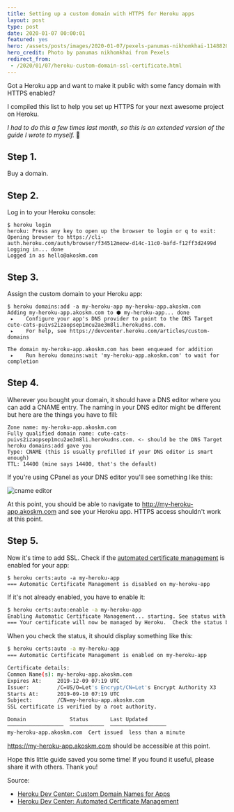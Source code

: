```yaml
---
title: Setting up a custom domain with HTTPS for Heroku apps
layout: post
type: post
date: 2020-01-07 00:00:01
featured: yes
hero: /assets/posts/images/2020-01-07/pexels-panumas-nikhomkhai-1148820.jpg
hero_credit: Photo by panumas nikhomkhai from Pexels
redirect_from:
 - /2020/01/07/heroku-custom-domain-ssl-certificate.html
---
```


Got a Heroku app and want to make it public with some fancy domain with HTTPS enabled?

I compiled this list to help you set up HTTPS for your next awesome project on Heroku.

_I had to do this a few times last month, so this is an extended version of the guide I wrote to myself._ 😬

## Step 1.

Buy a domain.

## Step 2.

Log in to your Heroku console:

```
$ heroku login
heroku: Press any key to open up the browser to login or q to exit:
Opening browser to https://cli-auth.heroku.com/auth/browser/f34512meow-d14c-11c0-bafd-f12ff3d2499d
Logging in... done
Logged in as hello@akoskm.com
```

## Step 3.

Assign the custom domain to your Heroku app:

```
$ heroku domains:add -a my-heroku-app my-heroku-app.akoskm.com
Adding my-heroku-app.akoskm.com to ⬢ my-heroku-app... done
 ▸    Configure your app's DNS provider to point to the DNS Target cute-cats-puivs2izaopsep1mcu2ae3m8li.herokudns.com.
 ▸    For help, see https://devcenter.heroku.com/articles/custom-domains

The domain my-heroku-app.akoskm.com has been enqueued for addition
 ▸    Run heroku domains:wait 'my-heroku-app.akoskm.com' to wait for completion
```

## Step 4.

Wherever you bought your domain, it should have a DNS editor where you can add a CNAME entry. The naming in your DNS editor might be different but here are the things you have to fill:

```
Zone name: my-heroku-app.akoskm.com
Fully qualified domain name: cute-cats-puivs2izaopsep1mcu2ae3m8li.herokudns.com. <- should be the DNS Target heroku domains:add gave you
Type: CNAME (this is usually prefilled if your DNS editor is smart enough)
TTL: 14400 (mine says 14400, that's the default)
```

If you're using CPanel as your DNS editor you'll see something like this:

![cname editor](https://i.imgur.com/uHe8hze.png)

At this point, you should be able to navigate to http://my-heroku-app.akoskm.com and see your Heroku app.
HTTPS access shouldn't work at this point.

## Step 5.

Now it's time to add SSL. Check if the [automated certificate management](https://devcenter.heroku.com/articles/automated-certificate-management) is enabled for your app:

```
$ heroku certs:auto -a my-heroku-app
=== Automatic Certificate Management is disabled on my-heroku-app
```

If it's not already enabled, you have to enable it:

```bash
$ heroku certs:auto:enable -a my-heroku-app
Enabling Automatic Certificate Management... starting. See status with heroku certs:auto or wait until active with heroku certs:auto:wait
=== Your certificate will now be managed by Heroku.  Check the status by running heroku certs:auto.
```

When you check the status, it should display something like this:
```bash
$ heroku certs:auto -a my-heroku-app
=== Automatic Certificate Management is enabled on my-heroku-app

Certificate details:
Common Name(s): my-heroku-app.akoskm.com
Expires At:     2019-12-09 07:19 UTC
Issuer:         /C=US/O=Let's Encrypt/CN=Let's Encrypt Authority X3
Starts At:      2019-09-10 07:19 UTC
Subject:        /CN=my-heroku-app.akoskm.com
SSL certificate is verified by a root authority.

Domain              Status       Last Updated
──────────────────  ───────────  ──────────────────
my-heroku-app.akoskm.com  Cert issued  less than a minute
```

https://my-heroku-app.akoskm.com should be accessible at this point.

Hope this little guide saved you some time! If you found it useful, please share it with others. Thank you!


Source:
 - [Heroku Dev Center: Custom Domain Names for Apps](https://devcenter.heroku.com/articles/custom-domains)
 - [Heroku Dev Center: Automated Certificate Management](https://devcenter.heroku.com/articles/automated-certificate-management)